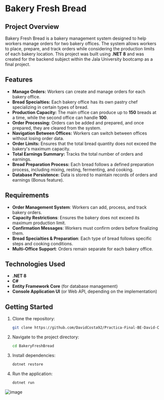 # Bakery Fresh Bread

## Project Overview
Bakery Fresh Bread is a bakery management system designed to help workers manage orders for two bakery offices. The system allows workers to place, prepare, and track orders while considering the production limits of each bakery location. 
This project was built using **.NET 8** and was created for the backend subject within the Jala University bootcamp as a final project.

## Features
- **Manage Orders:** Workers can create and manage orders for each bakery office.
- **Bread Specialties:** Each bakery office has its own pastry chef specializing in certain types of bread.
- **Production Capacity:** The main office can produce up to **150** breads at a time, while the second office can handle **100**.
- **Order Processing:** Orders can be added and prepared, and once prepared, they are cleared from the system.
- **Navigation Between Offices:** Workers can switch between offices without losing order data.
- **Order Limits:** Ensures that the total bread quantity does not exceed the bakery's maximum capacity.
- **Total Earnings Summary:** Tracks the total number of orders and earnings.
- **Bread Preparation Process:** Each bread follows a defined preparation process, including mixing, resting, fermenting, and cooking.
- **Database Persistence:** Data is stored to maintain records of orders and earnings (Bonus feature).

## Requirements
- **Order Management System**: Workers can add, process, and track bakery orders.
- **Capacity Restrictions**: Ensures the bakery does not exceed its maximum production limit.
- **Confirmation Messages**: Workers must confirm orders before finalizing them.
- **Bread Specialties & Preparation**: Each type of bread follows specific steps and cooking conditions.
- **Multi-Office Support**: Orders remain separate for each bakery office.

## Technologies Used
- **.NET 8**
- **C#**
- **Entity Framework Core** (for database management)
- **Console Application UI** (or Web API, depending on the implementation)

## Getting Started
1. Clone the repository:
   ```sh
   git clone https://github.com/DavidCosta92/Practica-Final-BE-David-Costa.git
   ```
2. Navigate to the project directory:
   ```sh
   cd BakeryFreshBread
   ```
3. Install dependencies:
   ```sh
   dotnet restore
   ```
4. Run the application:
   ```sh
   dotnet run
   ```
![image](https://github.com/user-attachments/assets/0ac09726-a293-4cb5-8957-2257932a40c0)


